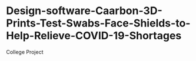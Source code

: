 # Design-software-Caarbon-3D-Prints-Test-Swabs-Face-Shields-to-Help-Relieve-COVID-19-Shortages
College Project
